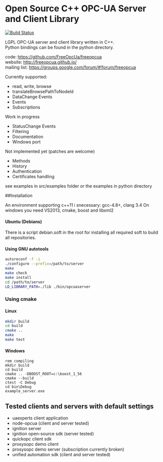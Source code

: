 Open Source C++ OPC-UA Server and Client Library
========
[![Build Status](https://travis-ci.org/treww/freeopcua.svg?branch=travis)](https://travis-ci.org/treww/freeopcua)

LGPL OPC-UA server and client library written in C++.  
Python bindings can be found in the python directory.

code: https://github.com/FreeOpcUa/freeopcua  
website: http://freeopcua.github.io/  
mailing list: https://groups.google.com/forum/#!forum/freeopcua  


Currently supported:
* read, write, browse
* translateBrowsePathToNodeId
* DataChange Events
* Events
* Subscriptions

Work in progress
* StatusChange Events
* Filtering
* Documentation
* Windows port 

Not implemented yet (patches are welcome)
* Methods
* History
* Authentication
* Certificates handling


see examples in src/examples folder or the examples in python directory

##Installation

An environment supporting c++11 i snecessary: gcc-4.8+, clang 3.4
On windows you need VS2013, cmake, boost and libxml2


#### Ubuntu (Debians)
There is a script debian.soft in the root for installing all required soft to build all repositories.

#### Using GNU autotools

```sh
autoreconf -f -i
./configure --prefix=/path/to/server
make 
make check
make install
cd /path/to/server
LD_LIBRARY_PATH=./lib ./bin/opcuaserver
```
### Using cmake

#### Linux
```sh
mkdir build
cd build
cmake ..
make
make test
```
#### Windows
```
rem compiling
mkdir build
cd build
cmake .. -DBOOST_ROOT=c:\boost_1_56
cmake --build
ctest -C Debug
cd bin\Debug
example_server.exe
```


## Tested clients and servers with default settings
* uaexperts client application
* node-opcua (client and server tested)
* ignition server
* ignition open-source sdk (server tested)
* quickopc client sdk
* prosysopc demo client
* prosysopc demo server (subscription currently broken)
* unified automation sdk (client and server tested)
